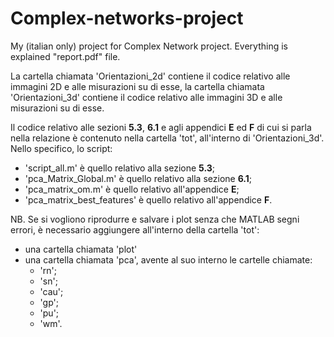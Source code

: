 # Complex-networks-project
My (italian only) project for Complex Network project. Everything is explained "report.pdf" file.

La cartella chiamata 'Orientazioni_2d' contiene il codice relativo alle immagini 2D e alle misurazioni su di esse, la cartella chiamata 'Orientazioni_3d' contiene il codice relativo alle immagini 3D e alle misurazioni su di esse.

Il codice relativo alle sezioni **5.3**, **6.1** e agli appendici **E** ed **F** di cui si parla nella relazione è contenuto nella cartella 'tot', all'interno di 'Orientazioni_3d'. 
Nello specifico, lo script:
- 'script_all.m' è quello relativo alla sezione **5.3**;
- 'pca_Matrix_Global.m' è quello relativo alla sezione **6.1**;
- 'pca_matrix_om.m' è quello relativo all'appendice **E**;
- 'pca_matrix_best_features' è quello relativo all'appendice **F**.

NB. Se si vogliono riprodurre e salvare i plot senza che MATLAB segni errori, è necessario aggiungere all'interno della cartella 'tot':
- una cartella chiamata 'plot'
- una cartella chiamata 'pca', avente al suo interno le cartelle chiamate:
  - 'rn';
  - 'sn';
  - 'cau';
  - 'gp';
  - 'pu';
  - 'wm'.

